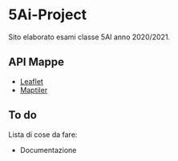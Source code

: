 # 5Ai-Project

Sito elaborato esami classe 5AI anno 2020/2021.

## API Mappe

- [Leaflet](https://leafletjs.com)
- [Maptiler](https://www.maptiler.com)

## To do

Lista di cose da fare:

- Documentazione

